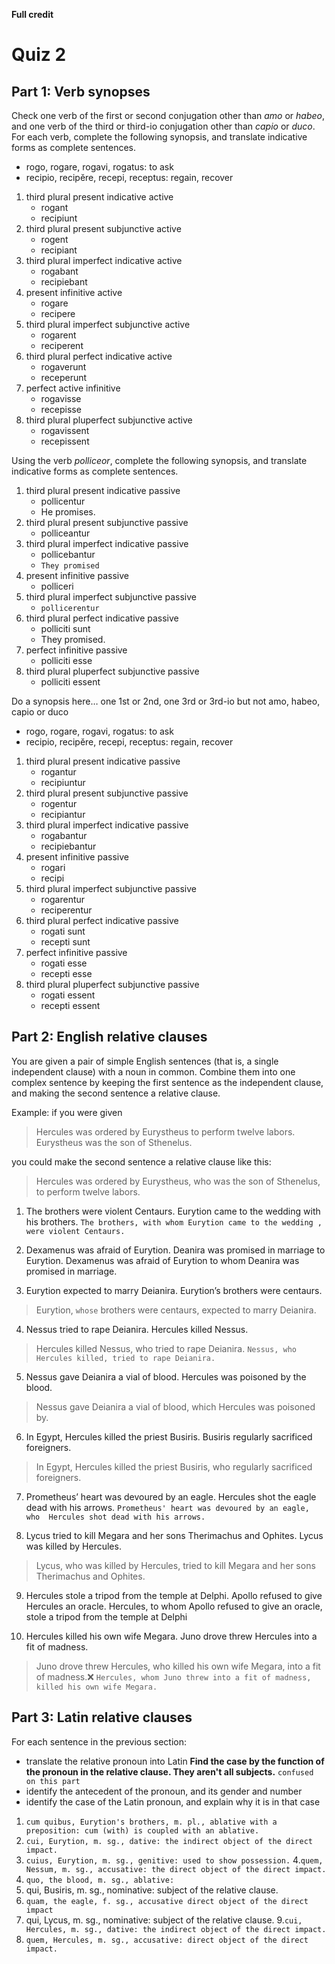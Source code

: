 **Full credit**

# Quiz 2

## Part 1: Verb synopses

Check one verb of the first or second conjugation other than *amo* or *habeo*, and one verb of the third or third-io conjugation other than *capio* or *duco*. 
For each verb, complete the following synopsis, and translate indicative forms as complete sentences.
- rogo, rogare, rogavi, rogatus: to ask
- recipio, recipĕre, recepi, receptus: regain, recover

1. third plural present indicative active
   - rogant
   - recipiunt
2. third plural present subjunctive active
   - rogent
   - recipiant
3. third plural imperfect indicative active
   - rogabant
   - recipiebant
4. present infinitive active
   - rogare
   - recipere
5. third plural imperfect subjunctive active
   - rogarent
   - reciperent
6. third plural perfect indicative active
   - rogaverunt
   - receperunt
7. perfect active infinitive
   - rogavisse
   - recepisse
8. third plural pluperfect subjunctive active
   - rogavissent
   - recepissent

Using the verb *polliceor*, complete the following synopsis, and translate indicative forms as complete sentences. 

1. third plural present indicative passive 
   - pollicentur
   - He promises.
2. third plural present subjunctive passive
   - polliceantur
3. third plural imperfect indicative passive
   - pollicebantur
   - `They promised`
4. present infinitive passive
   - polliceri
5. third plural imperfect subjunctive passive
   - `pollicerentur`
6. third plural perfect indicative passive
   - polliciti sunt
   - They promised.
7. perfect infinitive passive
   - polliciti esse
8. third plural pluperfect subjunctive passive
   - polliciti essent

Do a synopsis here… one 1st or 2nd, one 3rd or 3rd-io but not amo, habeo, capio or duco
- rogo, rogare, rogavi, rogatus: to ask
- recipio, recipĕre, recepi, receptus: regain, recover

1. third plural present indicative passive
   - rogantur
   - recipiuntur
2. third plural present subjunctive passive
   - rogentur
   - recipiantur
3. third plural imperfect indicative passive
   - rogabantur
   - recipiebantur
4. present infinitive passive
   - rogari
   - recipi
5. third plural imperfect subjunctive passive
   - rogarentur
   - reciperentur
6. third plural perfect indicative passive
   - rogati sunt
   - recepti sunt
7. perfect infinitive passive
   - rogati esse
   - recepti esse
8. third plural pluperfect subjunctive passive
   - rogati essent
   - recepti essent

## Part 2: English relative clauses

You are given a pair of simple English sentences (that is, a single independent clause) with a noun in common.
Combine them into one complex sentence by keeping the first sentence as the independent clause, and making the second sentence a relative clause.

Example: if you were given

> Hercules was ordered by Eurystheus to perform twelve labors. Eurystheus was the son of Sthenelus.

you could make the second sentence a relative clause like this:

> Hercules was ordered by Eurystheus, who was the son of Sthenelus, to perform twelve labors.

1. The brothers were violent Centaurs. Eurytion came to the wedding with his brothers.
`The brothers, with whom Eurytion came to the wedding , were violent Centaurs.`

2. Dexamenus was afraid of Eurytion. Deanira was promised in marriage to Eurytion.
Dexamenus was afraid of Eurytion to whom Deanira was promised in marriage.


3. Eurytion expected to marry Deianira. Eurytion’s brothers were centaurs.
> Eurytion, `whose`  brothers were centaurs, expected to marry Deianira.

4. Nessus tried to rape Deianira. Hercules killed Nessus.
> Hercules killed Nessus, who tried to rape Deianira. `Nessus, who  Hercules killed, tried to rape Deianira.`

5. Nessus gave Deianira a vial of blood. Hercules was poisoned by the blood.
> Nessus gave Deianira a vial of blood, which Hercules was poisoned by.

6. In Egypt, Hercules killed the priest Busiris. Busiris regularly sacrificed foreigners.
> In Egypt, Hercules killed the priest Busiris, who regularly sacrificed foreigners.

7. Prometheus’ heart was devoured by an eagle. Hercules shot the eagle dead with his arrows.
 `Prometheus' heart was devoured by an eagle, who  Hercules shot dead with his arrows.`

8. Lycus tried to kill Megara and her sons Therimachus and Ophites. Lycus was killed by Hercules.
> Lycus, who was killed by Hercules, tried to kill Megara and her sons Therimachus and Ophites.

9. Hercules stole a tripod from the temple at Delphi. Apollo refused to give Hercules an oracle. Hercules, to whom Apollo refused to give an oracle, stole a tripod from the temple at Delphi


10. Hercules killed his own wife Megara. Juno drove threw Hercules into a fit of madness.
> Juno drove threw Hercules, who killed his own wife Megara, into a fit of madness.❌ `Hercules, whom Juno threw into a fit of madness, killed his own wife Megara.`

## Part 3: Latin relative clauses

For each sentence in the previous section:

- translate the relative pronoun into Latin **Find the case by the function of the pronoun in the relative clause.  They aren't all subjects.** `confused on this part`
- identify the antecedent of the pronoun, and its gender and number
- identify the case of the Latin pronoun, and explain why it is in that case

1. `cum quibus, Eurytion's brothers, m. pl., ablative with a preposition: cum (with) is coupled with an ablative.`
2. `cui, Eurytion, m. sg., dative: the indirect object of the direct impact.`
3. `cuius, Eurytion, m. sg., genitive: used to show possession.`
4.`quem, Nessum, m. sg., accusative: the direct object of the direct impact.`
5. `quo, the blood, m. sg., ablative:`
6. qui, Busiris, m. sg., nominative: subject of the relative clause.
7. `quam, the eagle, f. sg., accusative direct object of the direct impact`
8. qui, Lycus, m. sg., nominative: subject of the relative clause.
9.`cui, Hercules, m. sg., dative: the indirect object of the direct impact.`
10. `quem, Hercules, m. sg., accusative: direct object of the direct impact.`
